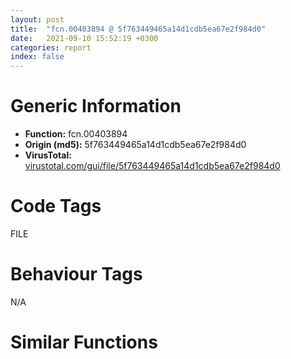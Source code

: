 ```yaml
---
layout: post
title:  "fcn.00403894 @ 5f763449465a14d1cdb5ea67e2f984d0"
date:   2021-09-10 15:52:19 +0300
categories: report
index: false
---
```


# Generic Information
- **Function:** fcn.00403894
- **Origin (md5):** 5f763449465a14d1cdb5ea67e2f984d0
- **VirusTotal:** [virustotal.com/gui/file/5f763449465a14d1cdb5ea67e2f984d0][virustotal_ref]

# Code Tags
<span class="tag" id="FILE">FILE</span>


# Behaviour Tags
<span class="bhv-tag" id="na">N/A</span>

# Similar Functions
<script type="text/javascript" src="https://www.gstatic.com/charts/loader.js"></script>
<script type="text/javascript">

    google.charts.load('current', {'packages':['corechart']});
    google.charts.setOnLoadCallback(drawChart);

    function drawChart() {
    var data = new google.visualization.DataTable();
        data.addColumn('number', 'X');
        data.addColumn('number', 'Y');
        data.addColumn({type: 'string', role: 'tooltip', 'p': {'html': true}});
        data.addColumn({'type': 'string', 'role': 'style'});
        
        data.addRows([
    [0, 0, '<b><a href="/report/fcn.00403894@5f763449465a14d1cdb5ea67e2f984d0">fcn.00403894</a><br>@5f763449465a14d1cdb5ea67e2f984d0</b><br>mov eax, 0x424206<br>call fcn.00411a1c<br>mov eax, 0x403c<br>call fcn.00411a40<br>push ebx<br>push esi<br>push edi<br>push 0x5c<br>pop edi<br>push edi<br>push dword[ebp+8]<br>mov esi, ecx<br>mov dword[ebp-0x24], edi<br>call fcn.0041303e<br>pop ecx<br>xor ebx, ebx<br>test eax, eax<br>pop ecx<br>lea eax, [ebp-0x4048]<br>jne 0x4038f1<br>push 0x800<br>push eax<br>push ebx<br>call dword[sym.imp.KERNEL32.dll_GetModuleFileNameW]<br>lea eax, [ebp-0x4048]<br>push edi<br>push eax<br>call fcn.0041321b<br>pop ecx<br>pop ecx<br>test eax, eax<br>je 0x403b7e<br>add eax, 2<br>push dword[ebp+8]<br>push eax<br>call fcn.00416cc3<br>pop ecx<br>pop ecx<br>lea ecx, [ebp-0x1048]<br>call fcn.00401998<br>push 4<br>lea eax, [ebp-0x4048]<br>mov dword[ebp-4], ebx<br>push eax<br>lea ecx, [ebp-0x1048]<br>call fcn.00401d06<br>test al, al<br>je 0x403b73<br>or edi, 0xffffffff<br>mov byte[ebp+0xb], bl<br>mov dword[ebp-0x10], edi<br>mov dword[ebp-0x1c], ebx<br>cmp edi, 0xffffffff<br>jne 0x403a63<br>lea ecx, [ebp-0x1048]<br>call fcn.00402086<br>mov dword[ebp-0x14], eax<br>lea ecx, [ebp-0x1048]<br>push 0x2000<br>lea eax, [ebp-0x3048]<br>push eax<br>call fcn.00401ea8<br>mov dword[ebp-0x18], eax<br>mov edi, ebx<br>lea ecx, [eax-0x10]<br>mov dword[ebp-0x20], ecx<br>test ecx, ecx<br>js 0x403a2c<br>cmp byte[ebp+edi-0x3048], 0x2a<br>jne 0x4039a6<br>cmp byte[ebp+edi-0x3047], 0x2a<br>jne 0x4039a6<br>push 0xb<br>lea eax, [ebp-0x3046]<br>add eax, edi<br>push str.*messages***<br>push eax<br>call fcn.00418220<br>add esp, 0xc<br>test eax, eax<br>je 0x403a22<br>mov eax, dword[ebp-0x18]<br>push 0x2a<br>pop edx<br>cmp word[ebp+edi-0x3048], dx<br>jne 0x4039dc<br>lea ecx, [ebp-0x3044]<br>add ecx, edi<br>cmp word[ecx-2], dx<br>jne 0x4039dc<br>add eax, 0xffffffe0<br>cmp edi, eax<br>jg 0x4039dc<br>push 0xb<br>push str.messages<br>push ecx<br>call fcn.004180ce<br>add esp, 0xc<br>test eax, eax<br>je 0x403a1e<br>cmp byte[ebp+edi-0x3048], 0x52<br>jne 0x403a10<br>cmp byte[ebp+edi-0x3047], 0x61<br>jne 0x403a10<br>push 4<br>lea eax, [ebp-0x3046]<br>add eax, edi<br>push 0x425340<br>push eax<br>call fcn.00418220<br>add esp, 0xc<br>test eax, eax<br>je 0x403b73<br>inc edi<br>cmp edi, dword[ebp-0x20]<br>jg 0x403a2c<br>mov eax, dword[ebp-0x18]<br>jmp 0x403973<br>mov byte[ebp+0xb], 1<br>mov eax, dword[ebp-0x14]<br>add edi, eax<br>mov dword[ebp-0x10], edi<br>jmp 0x403a32<br>mov eax, dword[ebp-0x14]<br>mov edi, dword[ebp-0x10]<br>mov ecx, dword[ebp-0x18]<br>push ebx<br>add ecx, 0xfffffff0<br>add eax, ecx<br>lea ecx, [ebp-0x1048]<br>push ebx<br>push eax<br>call fcn.00401f7b<br>mov eax, dword[ebp-0x1c]<br>inc eax<br>mov dword[ebp-0x1c], eax<br>cmp eax, 0x100<br>jb 0x403932<br>cmp edi, 0xffffffff<br>je 0x403b73<br>push ebx<br>mov eax, edi<br>lea ecx, [ebp-0x1048]<br>cdq <br>push edx<br>push eax<br>call fcn.00401f7b<br>push 0x80002<br>call fcn.0041820b<br>mov dword[esi], eax<br>pop ecx<br>test eax, eax<br>je 0x403b73<br>push 0x80000<br>push eax<br>lea ecx, [ebp-0x1048]<br>call fcn.00401ea8<br>mov cl, byte[ebp+0xb]<br>mov dword[esi+4], eax<br>test cl, cl<br>je 0x403aab<br>shr eax, 1<br>mov dword[esi+4], eax<br>jmp 0x403ae2<br>lea eax, [eax*2+2]<br>push eax<br>call fcn.0041820b<br>mov edi, eax<br>pop ecx<br>test edi, edi<br>je 0x403b73<br>mov ecx, dword[esi+4]<br>mov edx, dword[esi]<br>mov byte[edx+ecx], bl<br>mov ecx, dword[esi+4]<br>inc ecx<br>push ecx<br>push edi<br>push dword[esi]<br>call fcn.00406a85<br>push dword[esi]<br>call fcn.00416d00<br>pop ecx<br>mov dword[esi], edi<br>mov ecx, 0x40000<br>cmp dword[esi+4], ecx<br>ja 0x403aef<br>mov ecx, dword[esi+4]<br>mov eax, dword[esi]<br>xor edx, edx<br>mov word[eax+ecx*2], dx<br>mov ecx, ebx<br>cmp dword[esi+4], ebx<br>jbe 0x403b68<br>push 0xd<br>pop eax<br>mov edx, dword[esi]<br>movzx edi, word[edx+ebx*2]<br>inc ebx<br>test di, di<br>je 0x403b68<br>cmp di, word[ebp-0x24]<br>jne 0x403b4b<br>movzx eax, word[edx+ebx*2]<br>sub eax, 0x22<br>je 0x403b41<br>sub eax, 0x3a<br>je 0x403b3d<br>sub eax, 0x12<br>je 0x403b39<br>sub eax, 4<br>je 0x403b35<br>dec eax<br>sub eax, 1<br>jne 0x403b5b<br>push 9<br>jmp 0x403b43<br>push 0xd<br>jmp 0x403b43<br>push 0xa<br>jmp 0x403b43<br>push 0x5c<br>jmp 0x403b43<br>push 0x22<br>pop eax<br>mov word[edx+ecx*2], ax<br>inc ebx<br>jmp 0x403b5f<br>cmp di, ax<br>je 0x403b58<br>push 0xa<br>pop eax<br>cmp di, ax<br>jne 0x403b5b<br>push 0xc<br>pop edi<br>mov word[edx+ecx*2], di<br>inc ecx<br>push 0xd<br>pop eax<br>cmp ebx, dword[esi+4]<br>jb 0x403b01<br>mov eax, dword[esi]<br>xor edx, edx<br>mov word[eax+ecx*2], dx<br>mov dword[esi+4], ecx<br>lea ecx, [ebp-0x1048]<br>call fcn.004019ce<br>mov ecx, dword[ebp-0xc]<br>pop edi<br>pop esi<br>pop ebx<br>mov dword<br>mov esp, ebp<br>pop ebp<br>ret 4<br><eoc> ', 'point { fill-color: #e0440e; }'],

        ]);

    var options = {
        title: 'Similarity Plot',
        legend: 'none',
        colors: ['#dedbd9', '#e6693e', '#ec8f6e', '#f3b49f', '#f6c7b6'],
        tooltip: {isHtml: true, trigger: 'both'},
        explorer: {
        actions: ["dragToZoom", "rightClickToReset"],
        },
        chartArea: {
        width: '80%',
        height: '80%'
        },
        width: '100%',
        height: '100%'
    };

    var chart = new google.visualization.ScatterChart(document.getElementById('chart_div'));

    chart.draw(data, options);
    }
    
</script>


<div id="chart_div" style="width: 100%px; height: 100%;"></div>

# Disassembled Code
{% highlight nasm %}

mov eax, 0x424206
call fcn.00411a1c
mov eax, 0x403c
call fcn.00411a40
push ebx
push esi
push edi
push 0x5c
pop edi
push edi
push dword[ebp+8]
mov esi, ecx
mov dword[ebp-0x24], edi
call fcn.0041303e
pop ecx
xor ebx, ebx
test eax, eax
pop ecx
lea eax, [ebp-0x4048]
jne 0x4038f1
push 0x800
push eax
push ebx
call dword[sym.imp.KERNEL32.dll_GetModuleFileNameW]
lea eax, [ebp-0x4048]
push edi
push eax
call fcn.0041321b
pop ecx
pop ecx
test eax, eax
je 0x403b7e
add eax, 2
push dword[ebp+8]
push eax
call fcn.00416cc3
pop ecx
pop ecx
lea ecx, [ebp-0x1048]
call fcn.00401998
push 4
lea eax, [ebp-0x4048]
mov dword[ebp-4], ebx
push eax
lea ecx, [ebp-0x1048]
call fcn.00401d06
test al, al
je 0x403b73
or edi, 0xffffffff
mov byte[ebp+0xb], bl
mov dword[ebp-0x10], edi
mov dword[ebp-0x1c], ebx
cmp edi, 0xffffffff
jne 0x403a63
lea ecx, [ebp-0x1048]
call fcn.00402086
mov dword[ebp-0x14], eax
lea ecx, [ebp-0x1048]
push 0x2000
lea eax, [ebp-0x3048]
push eax
call fcn.00401ea8
mov dword[ebp-0x18], eax
mov edi, ebx
lea ecx, [eax-0x10]
mov dword[ebp-0x20], ecx
test ecx, ecx
js 0x403a2c
cmp byte[ebp+edi-0x3048], 0x2a
jne 0x4039a6
cmp byte[ebp+edi-0x3047], 0x2a
jne 0x4039a6
push 0xb
lea eax, [ebp-0x3046]
add eax, edi
push str.*messages***
push eax
call fcn.00418220
add esp, 0xc
test eax, eax
je 0x403a22
mov eax, dword[ebp-0x18]
push 0x2a
pop edx
cmp word[ebp+edi-0x3048], dx
jne 0x4039dc
lea ecx, [ebp-0x3044]
add ecx, edi
cmp word[ecx-2], dx
jne 0x4039dc
add eax, 0xffffffe0
cmp edi, eax
jg 0x4039dc
push 0xb
push str.messages
push ecx
call fcn.004180ce
add esp, 0xc
test eax, eax
je 0x403a1e
cmp byte[ebp+edi-0x3048], 0x52
jne 0x403a10
cmp byte[ebp+edi-0x3047], 0x61
jne 0x403a10
push 4
lea eax, [ebp-0x3046]
add eax, edi
push 0x425340
push eax
call fcn.00418220
add esp, 0xc
test eax, eax
je 0x403b73
inc edi
cmp edi, dword[ebp-0x20]
jg 0x403a2c
mov eax, dword[ebp-0x18]
jmp 0x403973
mov byte[ebp+0xb], 1
mov eax, dword[ebp-0x14]
add edi, eax
mov dword[ebp-0x10], edi
jmp 0x403a32
mov eax, dword[ebp-0x14]
mov edi, dword[ebp-0x10]
mov ecx, dword[ebp-0x18]
push ebx
add ecx, 0xfffffff0
add eax, ecx
lea ecx, [ebp-0x1048]
push ebx
push eax
call fcn.00401f7b
mov eax, dword[ebp-0x1c]
inc eax
mov dword[ebp-0x1c], eax
cmp eax, 0x100
jb 0x403932
cmp edi, 0xffffffff
je 0x403b73
push ebx
mov eax, edi
lea ecx, [ebp-0x1048]
cdq
push edx
push eax
call fcn.00401f7b
push 0x80002
call fcn.0041820b
mov dword[esi], eax
pop ecx
test eax, eax
je 0x403b73
push 0x80000
push eax
lea ecx, [ebp-0x1048]
call fcn.00401ea8
mov cl, byte[ebp+0xb]
mov dword[esi+4], eax
test cl, cl
je 0x403aab
shr eax, 1
mov dword[esi+4], eax
jmp 0x403ae2
lea eax, [eax*2+2]
push eax
call fcn.0041820b
mov edi, eax
pop ecx
test edi, edi
je 0x403b73
mov ecx, dword[esi+4]
mov edx, dword[esi]
mov byte[edx+ecx], bl
mov ecx, dword[esi+4]
inc ecx
push ecx
push edi
push dword[esi]
call fcn.00406a85
push dword[esi]
call fcn.00416d00
pop ecx
mov dword[esi], edi
mov ecx, 0x40000
cmp dword[esi+4], ecx
ja 0x403aef
mov ecx, dword[esi+4]
mov eax, dword[esi]
xor edx, edx
mov word[eax+ecx*2], dx
mov ecx, ebx
cmp dword[esi+4], ebx
jbe 0x403b68
push 0xd
pop eax
mov edx, dword[esi]
movzx edi, word[edx+ebx*2]
inc ebx
test di, di
je 0x403b68
cmp di, word[ebp-0x24]
jne 0x403b4b
movzx eax, word[edx+ebx*2]
sub eax, 0x22
je 0x403b41
sub eax, 0x3a
je 0x403b3d
sub eax, 0x12
je 0x403b39
sub eax, 4
je 0x403b35
dec eax
sub eax, 1
jne 0x403b5b
push 9
jmp 0x403b43
push 0xd
jmp 0x403b43
push 0xa
jmp 0x403b43
push 0x5c
jmp 0x403b43
push 0x22
pop eax
mov word[edx+ecx*2], ax
inc ebx
jmp 0x403b5f
cmp di, ax
je 0x403b58
push 0xa
pop eax
cmp di, ax
jne 0x403b5b
push 0xc
pop edi
mov word[edx+ecx*2], di
inc ecx
push 0xd
pop eax
cmp ebx, dword[esi+4]
jb 0x403b01
mov eax, dword[esi]
xor edx, edx
mov word[eax+ecx*2], dx
mov dword[esi+4], ecx
lea ecx, [ebp-0x1048]
call fcn.004019ce
mov ecx, dword[ebp-0xc]
pop edi
pop esi
pop ebx
mov dword
mov esp, ebp
pop ebp
ret 4

{% endhighlight %}

[virustotal_ref]: https://www.virustotal.com/gui/file/5f763449465a14d1cdb5ea67e2f984d0